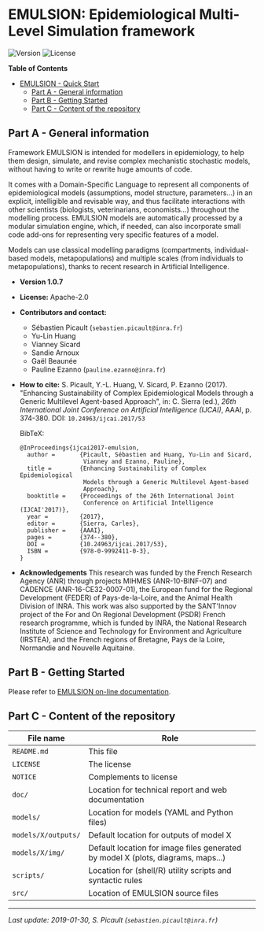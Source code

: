 EMULSION: Epidemiological Multi-Level Simulation framework
======================

![Version](https://img.shields.io/badge/version-1.0.7-f16152.svg)
![License](https://img.shields.io/badge/license-Apache--2.0-8cd0c3.svg)

<!-- markdown-toc start - Don't edit this section. Run M-x markdown-toc-refresh-toc -->
**Table of Contents**

- [EMULSION - Quick Start](#emulsion---quick-start)
    - [Part A - General information](#part-a---general-information)
    - [Part B - Getting Started](#part-b---getting-started)
    - [Part C - Content of the repository](#part-c---content-of-the-repository)

<!-- markdown-toc end -->


Part A - General information
----------------------------

Framework EMULSION is intended for modellers in epidemiology, to help
them design, simulate, and revise complex mechanistic stochastic
models, without having to write or rewrite huge amounts of code.

It comes with a Domain-Specific Language to represent all components
of epidemiological models (assumptions, model structure, parameters…)
in an explicit, intelligible and revisable way, and thus facilitate
interactions with other scientists (biologists, veterinarians,
economists…) throughout the modelling process. EMULSION models are
automatically processed by a modular simulation engine, which, if
needed, can also incorporate small code add-ons for representing very
specific features of a model.

Models can use classical modelling paradigms (compartments,
individual-based models, metapopulations) and multiple scales (from
individuals to metapopulations), thanks to recent research in
Artificial Intelligence.

- **Version 1.0.7**
- **License:** Apache-2.0
- **Contributors and contact:**
  - Sébastien Picault (`sebastien.picault@inra.fr`)
  - Yu-Lin Huang
  - Vianney Sicard
  - Sandie Arnoux
  - Gaël Beaunée
  - Pauline Ezanno (`pauline.ezanno@inra.fr`)
- **How to cite:**
  S. Picault, Y.-L. Huang, V. Sicard, P. Ezanno (2017). "Enhancing
  Sustainability of Complex Epidemiological Models through a Generic
  Multilevel Agent-based Approach", in: C. Sierra (ed.), _26th
  International Joint Conference on Artificial Intelligence (IJCAI)_,
  AAAI, p. 374-380. DOI: `10.24963/ijcai.2017/53`

  BibTeX:

      @InProceedings{ijcai2017-emulsion,
        author =       {Picault, Sébastien and Huang, Yu-Lin and Sicard,
                        Vianney and Ezanno, Pauline},
        title =        {Enhancing Sustainability of Complex Epidemiological
                        Models through a Generic Multilevel Agent-based
                        Approach},
        booktitle =    {Proceedings of the 26th International Joint
                        Conference on Artificial Intelligence (IJCAI'2017)},
        year =         {2017},
        editor =       {Sierra, Carles},
        publisher =    {AAAI},
        pages =        {374--380},
        DOI =          {10.24963/ijcai.2017/53},
        ISBN =         {978-0-9992411-0-3},
      }

- **Acknowledgements** This research was funded by the French Research
 Agency (ANR) through projects MIHMES (ANR-10-BINF-07) and CADENCE
 (ANR-16-CE32-0007-01), the European fund for the Regional Development
 (FEDER) of Pays-de-la-Loire, and the Animal Health Division of
 INRA. This work was also supported by the SANT'Innov project of the
 For and On Regional Development (PSDR) French research programme,
 which is funded by INRA, the National Research Institute of Science
 and Technology for Environment and Agriculture (IRSTEA), and the
 French regions of Bretagne, Pays de la Loire, Normandie and Nouvelle
 Aquitaine.


Part B - Getting Started
---------------------

Please refer to [EMULSION on-line documentation](https://sourcesup.renater.fr/www/emulsion-public/).


Part C - Content of the repository
----------------------------------

  | File name           | Role                                                          |
  |---------------------|---------------------------------------------------------------|
  | `README.md`         | This file |
  | `LICENSE`         | The license |
  | `NOTICE`         | Complements to license |
  | `doc/`              | Location for technical report and web documentation |
  | `models/`           | Location for models (YAML and Python files) |
  | `models/X/outputs/` | Default location for outputs of model X |
  | `models/X/img/`     | Default location for image files generated by model X (plots, diagrams, maps...) |
  | `scripts/`       | Location for (shell/R) utility scripts and syntactic rules    |
  | `src/`       | Location of EMULSION source files  |


-----
_Last update: 2019-01-30, S. Picault (`sebastien.picault@inra.fr`)_
